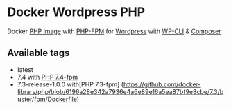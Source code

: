 # Docker Wordpress PHP
Docker [PHP image](https://hub.docker.com/_/php) with [PHP-FPM](https://php-fpm.org) for [Wordpress](https://wordpress.org) with [WP-CLI](https://wp-cli.org) & [Composer](https://getcomposer.org)

## Available tags
- latest
- 7.4 with [PHP 7.4-fpm](https://github.com/docker-library/php/blob/47e681a74116da5a99e804bef5a7808df40d831f/7.4/buster/fpm/Dockerfile)
- 7.3-release-1.0.0 with[PHP 7.3-fpm] (https://github.com/docker-library/php/blob/6196a28e342a7936e4a6e89e16a5ea87bf9e8cbe/7.3/buster/fpm/Dockerfile)
